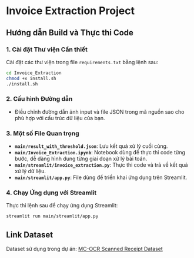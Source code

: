 # Invoice Extraction Project

## Hướng dẫn Build và Thực thi Code

### 1. Cài đặt Thư viện Cần thiết
Cài đặt các thư viện trong file `requirements.txt` bằng lệnh sau:  
```bash
cd Invoice_Extraction
chmod +x install.sh
./install.sh
```

### 2. Cấu hình Đường dẫn
- Điều chỉnh đường dẫn ảnh input và file JSON trong mã nguồn sao cho phù hợp với cấu trúc dữ liệu của bạn.

### 3. Một số File Quan trọng
- **`main/result_with_threshold.json`**: Lưu kết quả xử lý cuối cùng.
- **`main/Invoice_Extraction.ipynb`**: Notebook dùng để thực thi code từng bước, dễ dàng hình dung từng giai đoạn xử lý bài toán.
- **`main/streamlit/invoice_extraction.py`**: Thực thi code và trả về kết quả xử lý dữ liệu.
- **`main/streamlit/app.py`**: File dùng để triển khai ứng dụng trên Streamlit.

### 4. Chạy Ứng dụng với Streamlit
Thực thi lệnh sau để chạy ứng dụng Streamlit:
```bash
streamlit run main/streamlit/app.py
```

## Link Dataset
Dataset sử dụng trong dự án: [MC-OCR Scanned Receipt Dataset](https://www.kaggle.com/datasets/hariwh0/mcocr-scanned-receipt)
